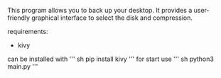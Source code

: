 This program allows you to back up your desktop. It provides a user-friendly graphical interface to select the disk and compression.


requirements:
- kivy


can be installed with 
''' sh
pip install kivy
'''
for start use
''' sh
python3 main.py
'''
